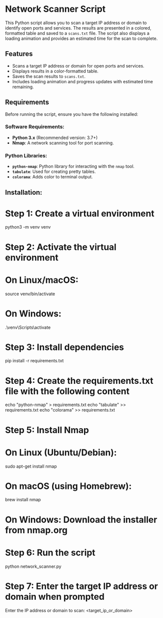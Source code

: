 # Network Scanner Script

This Python script allows you to scan a target IP address or domain to identify open ports and services. The results are presented in a colored, formatted table and saved to a `scans.txt` file. The script also displays a loading animation and provides an estimated time for the scan to complete.

## Features
- Scans a target IP address or domain for open ports and services.
- Displays results in a color-formatted table.
- Saves the scan results to `scans.txt`.
- Includes loading animation and progress updates with estimated time remaining.

## Requirements

Before running the script, ensure you have the following installed:

### Software Requirements:
- **Python 3.x** (Recommended version: 3.7+)
- **Nmap**: A network scanning tool for port scanning.

### Python Libraries:
- **`python-nmap`**: Python library for interacting with the `nmap` tool.
- **`tabulate`**: Used for creating pretty tables.
- **`colorama`**: Adds color to terminal output.

## Installation:
# Step 1: Create a virtual environment
python3 -m venv venv
# Step 2: Activate the virtual environment
# On Linux/macOS:
source venv/bin/activate

# On Windows:
.\venv\Scripts\activate

# Step 3: Install dependencies
pip install -r requirements.txt

# Step 4: Create the requirements.txt file with the following content
echo "python-nmap" > requirements.txt
echo "tabulate" >> requirements.txt
echo "colorama" >> requirements.txt

# Step 5: Install Nmap
# On Linux (Ubuntu/Debian):
sudo apt-get install nmap

# On macOS (using Homebrew):
brew install nmap

# On Windows: Download the installer from nmap.org

# Step 6: Run the script
python network_scanner.py

# Step 7: Enter the target IP address or domain when prompted
Enter the IP address or domain to scan: <target_ip_or_domain>
